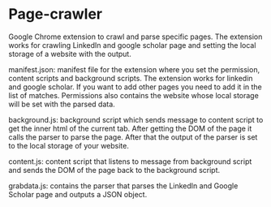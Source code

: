 # Page-crawler
Google Chrome extension to crawl and parse specific pages. The extension works for crawling LinkedIn and google scholar page and setting the local storage of a website with the output.

manifest.json: manifest file for the extension where you set the permission, content scripts and background scripts. The extension works for linkedin and google scholar. If you want to add other pages you need to add it in the list of matches. Permissions also contains the website whose local storage will be set with the parsed data.

background.js: background script which sends message to content script to get the inner html of the current tab. After getting the DOM of the page it calls the parser to parse the page. After that the output of the parser is set to the local storage of your website.

content.js: content script that listens to message from background script and sends the DOM of the page back to the background script.

grabdata.js: contains the parser that parses the LinkedIn and Google Scholar page and outputs a JSON object.
